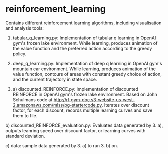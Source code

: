 # reinforcement_learning
Contains different reinforcement learning algorithms, including visualisation and analysis tools:

1. tabular_q_learning.py: Implementation of tabular q learning in OpenAI gym's frozen lake environment. While learning, produces animation of the value function and the preferred action according to the greedy policy.

2. deep_q_learning.py: Implementation of deep q learning in OpenAI gym's mountain car environment. While learning, produces animation of the value function, contours of areas with constant greedy choice of action, and the current trajectory in state space.

3. a) discounted_REINFORCE.py: Implementation of discounted REINFORCE in OpenAI gym's frozen lake environment. Based on John Schulmans code at http://rl-gym-doc.s3-website-us-west-2.amazonaws.com/mlss/pg-startercode.py. Iterates over discount factor, for each discount, records multiple learning curves and save them to file.

b) discounted_REINFORCE_evaluation.py: Evaluates data generated by 3. a), outputs leanring speed over discount factor, or learning curves with standard deviation.

c) data: sample data generated by 3. a) to run 3. b) on.
